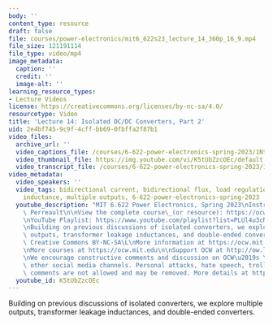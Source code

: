 ```yaml
---
body: ''
content_type: resource
draft: false
file: courses/power-electronics/mit6_622s23_lecture_14_360p_16_9.mp4
file_size: 121191114
file_type: video/mp4
image_metadata:
  caption: ''
  credit: ''
  image-alt: ''
learning_resource_types:
- Lecture Videos
license: https://creativecommons.org/licenses/by-nc-sa/4.0/
resourcetype: Video
title: 'Lecture 14: Isolated DC/DC Converters, Part 2'
uid: 2e4bf745-9c9f-4cff-bb69-0fbffa2f87b1
video_files:
  archive_url: ''
  video_captions_file: /courses/6-622-power-electronics-spring-2023/1NtglIjeJVTXMKpHk5-wVwyod6-rP1pt3_transcript.webvtt
  video_thumbnail_file: https://img.youtube.com/vi/K5tUbZzcOEc/default.jpg
  video_transcript_file: /courses/6-622-power-electronics-spring-2023/1NtglIjeJVTXMKpHk5-wVwyod6-rP1pt3_transcript.pdf
video_metadata:
  video_speakers: ''
  video_tags: bidirectional current, bidirectional flux, load regulation, leakage
    inductance, multiple outputs, 6-622-power-electronics-spring-2023
  youtube_description: "MIT 6.622 Power Electronics, Spring 2023\nInstructor: David\
    \ Perreault\n\nView the complete course\_(or resource): https://ocw.mit.edu/courses/6-622-power-electronics-spring-2023/\L\
    \nYouTube Playlist: https://www.youtube.com/playlist?list=PLUl4u3cNGP62UTc77mJoubhDELSC8lfR0\n\
    \nBuilding on previous discussions of isolated converters, we explore multiple\
    \ outputs, transformer leakage inductances, and double-ended converters.\n\nLicense:\
    \ Creative Commons BY-NC-SA\L\nMore information at https://ocw.mit.edu/terms\L\
    \nMore courses at https://ocw.mit.edu\n\nSupport OCW at http://ow.ly/a1If50zVRlQ\n\
    \nWe encourage constructive comments and discussion on OCW\u2019s YouTube and\
    \ other social media channels. Personal attacks, hate speech, trolling, and inappropriate\
    \ comments are not allowed and may be removed. More details at https://ocw.mit.edu/comments.\n"
  youtube_id: K5tUbZzcOEc
---
```

Building on previous discussions of isolated converters, we explore multiple outputs, transformer leakage inductances, and double-ended converters.